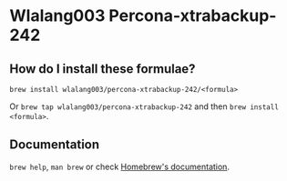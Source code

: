 # Wlalang003 Percona-xtrabackup-242

## How do I install these formulae?

`brew install wlalang003/percona-xtrabackup-242/<formula>`

Or `brew tap wlalang003/percona-xtrabackup-242` and then `brew install <formula>`.

## Documentation

`brew help`, `man brew` or check [Homebrew's documentation](https://docs.brew.sh).
